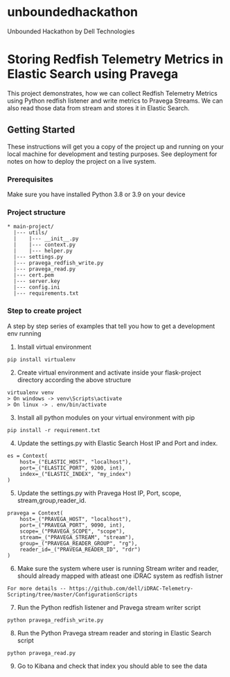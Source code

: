 # unboundedhackathon
Unbounded Hackathon  by Dell Technologies

# Storing Redfish Telemetry Metrics in Elastic Search using Pravega 

This project demonstrates, how we can collect Redfish Telemetry Metrics using Python redfish listener and write metrics to Pravega Streams. We can also 
read those data from stream and stores it in Elastic Search. 

## Getting Started

These instructions will get you a copy of the project up and running on your local machine for development and testing purposes. See deployment for notes on how to deploy the project on a live system.

### Prerequisites

Make sure you have installed Python 3.8 or 3.9 on your device

### Project structure
```
* main-project/
  |--- utils/
  |    |--- __init__.py
  |    |--- context.py
  |    |--- helper.py    
  |--- settings.py
  |--- pravega_redfish_write.py
  |--- pravega_read.py
  |--- cert.pem
  |--- server.key
  |--- config.ini
  |--- requirements.txt

```

### Step to create project

A step by step series of examples that tell you how to get a development env running

1. Install virtual environment

```
pip install virtualenv
```
2. Create virtual environment and activate inside your flask-project directory according the above structure
```
virtualenv venv
> On windows -> venv\Scripts\activate
> On linux -> . env/bin/activate
```
3. Install all python modules on your virtual environment with pip
```
pip install -r requirement.txt
```
4. Update the settings.py with Elastic Search Host IP and Port and index.
```
es = Context(
    host=_("ELASTIC_HOST", "localhost"),
    port=_("ELASTIC_PORT", 9200, int),
    index=_("ELASTIC_INDEX", "my_index")
)
```
5. Update the settings.py with Pravega Host IP, Port, scope, stream,group,reader_id.
```
pravega = Context(
    host=_("PRAVEGA_HOST", "localhost"),
    port=_("PRAVEGA_PORT", 9090, int),
    scope=_("PRAVEGA_SCOPE", "scope"),
    stream=_("PRAVEGA_STREAM", "stream"),
    group=_("PRAVEGA_READER_GROUP", "rg"),
    reader_id=_("PRAVEGA_READER_ID", "rdr")
)

```
6. Make sure the system where user is running Stream writer and reader, should already mapped with atleast one iDRAC system as redfish listner
```
For more details -- https://github.com/dell/iDRAC-Telemetry-Scripting/tree/master/ConfigurationScripts 
```
7. Run the Python redfish listener and Pravega stream writer script 
```
python pravega_redfish_write.py
```
8. Run the Python Pravega stream reader and storing in Elastic Search script 
```
python pravega_read.py
```
9. Go to Kibana and check that index you should able to see the data

